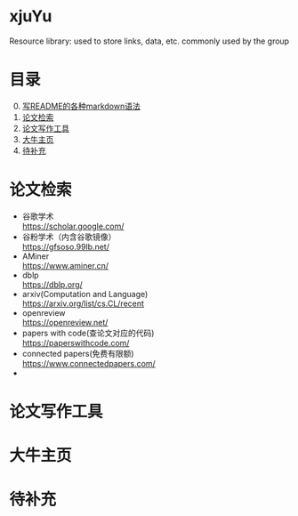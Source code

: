 # xjuYu
Resource library: used to store links, data, etc. commonly used by the group

# 目录
 0. [写README的各种markdown语法](https://github.com/guodongxiaren/README)
 1. [论文检索](#论文检索)  
 2. [论文写作工具](#论文写作工具)  
 3. [大牛主页](#大牛主页)  
 4. [待补充](#待补充)  

# 论文检索
- 谷歌学术  
  https://scholar.google.com/
- 谷粉学术（内含谷歌镜像）  
  https://gfsoso.99lb.net/
- AMiner  
  https://www.aminer.cn/
- dblp  
  https://dblp.org/
- arxiv(Computation and Language)  
  https://arxiv.org/list/cs.CL/recent
- openreview  
  https://openreview.net/
- papers with code(查论文对应的代码)  
  https://paperswithcode.com/
- connected papers(免费有限额)  
  https://www.connectedpapers.com/
- 

# 论文写作工具

# 大牛主页

# 待补充

  
